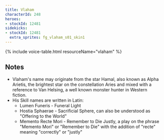 ```yaml
---
title: Vlaham
characterId: 248
heroes:
- stockId: 12481
sidekicks:
- stockId: 12481
  extra_sprites: fg_vlaham_s01_skin1
---
```


{% include voice-table.html resourceName="vlaham"
%}

## Notes
- Vlaham's name may originate from the star Hamal, also known as Alpha Arietis, the brightest star on the constellation Aries and mixed with a reference to Van Helsing, a well known monster hunter in Western fiction.
- His Skill names are written in Latin:
  - Lumen Funeris - Funeral Light
  - Hostia Sphaerae - Sacrificial Sphere, can also be understood as "Offering to the World"
  - Memento Recte Mori - Remember to Die Justly, a play on the phrase "Memento Mori" or "Remember to Die" with the addition of "recte" meaning "correctly" or "justly"
